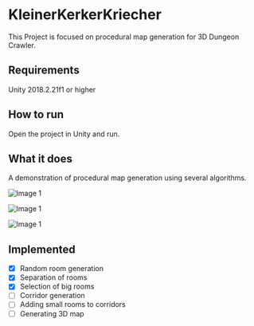 # KleinerKerkerKriecher

This Project is focused on procedural map generation for 3D Dungeon Crawler.

## Requirements

Unity 2018.2.21f1 or higher

## How to run

Open the project in Unity and run.

## What it does

A demonstration of procedural map generation using several algorithms.

![Image 1](/screens/img1.jpg?raw=true)


![Image 1](/screens/img1.jpg?raw=true)


![Image 1](/screens/img1.jpg?raw=true)

## Implemented

- [x] Random room generation
- [x] Separation of rooms
- [x] Selection of big rooms
- [ ] Corridor generation
- [ ] Adding small rooms to corridors
- [ ] Generating 3D map
